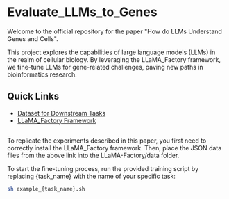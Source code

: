 # Evaluate_LLMs_to_Genes

Welcome to the official repository for the paper "How do LLMs Understand Genes and Cells". 

This project explores the capabilities of large language models (LLMs) in the realm of cellular biology. By leveraging the LLaMA_Factory framework, we fine-tune LLMs for gene-related challenges, paving new paths in bioinformatics research.

## Quick Links

- [Dataset for Downstream Tasks](https://1drv.ms/f/s!At10qerm7TcdhimsLSe5D35kqj6K?e=41eQrA)
- [LLaMA_Factory Framework](https://github.com/hiyouga/LLaMA-Factory)

## 

To replicate the experiments described in this paper, you first need to correctly install the LLaMA_Factory framework. Then, place the JSON data files from the above link into the LLaMA-Factory/data folder.

To start the fine-tuning process, run the provided training script by replacing {task_name} with the name of your specific task:

```bash
sh example_{task_name}.sh
```
